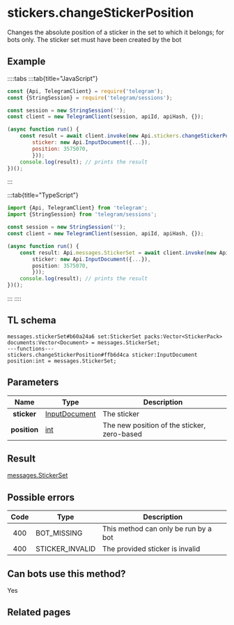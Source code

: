 # stickers.changeStickerPosition

Changes the absolute position of a sticker in the set to which it belongs; for bots only. The sticker set must have been created by the bot

## Example

::::tabs
:::tab{title="JavaScript"}

```js
const {Api, TelegramClient} = require('telegram');
const {StringSession} = require('telegram/sessions');

const session = new StringSession('');
const client = new TelegramClient(session, apiId, apiHash, {});

(async function run() {
    const result = await client.invoke(new Api.stickers.changeStickerPosition({
		sticker: new Api.InputDocument({...}),
		position: 3575070,
		}));
    console.log(result); // prints the result
})();

```

:::

:::tab{title="TypeScript"}

```ts
import {Api, TelegramClient} from 'telegram';
import {StringSession} from 'telegram/sessions';

const session = new StringSession('');
const client = new TelegramClient(session, apiId, apiHash, {});

(async function run() {
    const result: Api.messages.StickerSet = await client.invoke(new Api.stickers.changeStickerPosition({
		sticker: new Api.InputDocument({...}),
		position: 3575070,
		}));
    console.log(result); // prints the result
})();

```

:::
::::

## TL schema

```
messages.stickerSet#b60a24a6 set:StickerSet packs:Vector<StickerPack> documents:Vector<Document> = messages.StickerSet;
---functions---
stickers.changeStickerPosition#ffb6d4ca sticker:InputDocument position:int = messages.StickerSet;
```

## Parameters

|     Name     | Type                                                          | Description                                 |
| :----------: | ------------------------------------------------------------- | ------------------------------------------- |
| **sticker**  | [InputDocument](https://core.telegram.org/type/InputDocument) | The sticker                                 |
| **position** | [int](https://core.telegram.org/type/int)                     | The new position of the sticker, zero-based |

## Result

[messages.StickerSet](https://core.telegram.org/type/messages.StickerSet)

## Possible errors

| Code | Type            | Description                          |
| :--: | --------------- | ------------------------------------ |
| 400  | BOT_MISSING     | This method can only be run by a bot |
| 400  | STICKER_INVALID | The provided sticker is invalid      |

## Can bots use this method?

Yes

## Related pages
